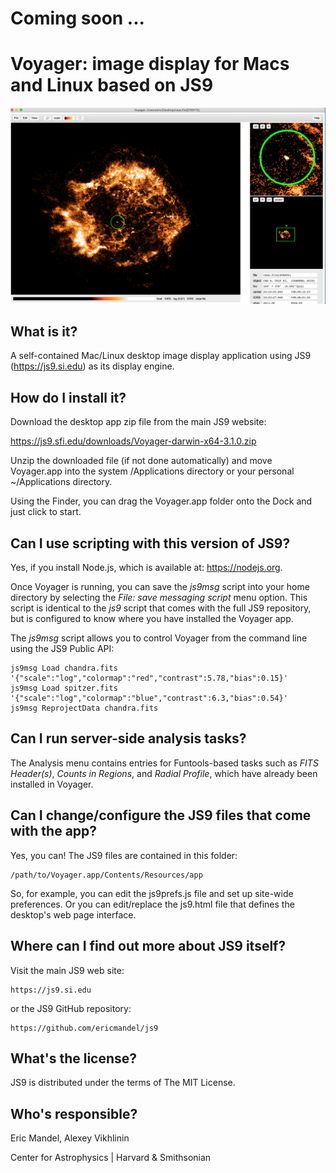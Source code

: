 Coming soon ...
===============

Voyager: image display for Macs and Linux based on JS9
======================================================

![Voyager](images/VoyagerReadme.png)

What is it?
-----------

A self-contained Mac/Linux desktop image display application using JS9
(https://js9.si.edu) as its display engine.

How do I install it?
--------------------

Download the desktop app zip file from the main JS9 website:

https://js9.sfi.edu/downloads/Voyager-darwin-x64-3.1.0.zip

Unzip the downloaded file (if not done automatically) and move Voyager.app into
the system /Applications directory or your personal ~/Applications directory.

Using the Finder, you can drag the Voyager.app folder onto the Dock
and just click to start.

Can I use scripting with this version of JS9?
---------------------------------------------

Yes, if you install Node.js, which is available at: https://nodejs.org.

Once Voyager is running, you can save the *js9msg* script into your home
directory by selecting the *File: save messaging script* menu option.  This
script is identical to the *js9* script that comes with the full JS9 repository,
but is configured to know where you have installed the Voyager app.

The *js9msg* script allows you to control Voyager from the command line using
the JS9 Public API:

    js9msg Load chandra.fits '{"scale":"log","colormap":"red","contrast":5.78,"bias":0.15}'
    js9msg Load spitzer.fits '{"scale":"log","colormap":"blue","contrast":6.3,"bias":0.54}'
    js9msg ReprojectData chandra.fits

Can I run server-side analysis tasks?
-------------------------------------

The Analysis menu contains entries for Funtools-based tasks such as
*FITS Header(s)*, *Counts in Regions*, and *Radial Profile*, which
have already been installed in Voyager.

Can I change/configure the JS9 files that come with the app?
------------------------------------------------------------

Yes, you can! The JS9 files are contained in this folder:

    /path/to/Voyager.app/Contents/Resources/app

So, for example, you can edit the js9prefs.js file and set up
site-wide preferences. Or you can edit/replace the js9.html file that
defines the desktop's web page interface.

Where can I find out more about JS9 itself?
-------------------------------------------

Visit the main JS9 web site:

    https://js9.si.edu

or the JS9 GitHub repository:

    https://github.com/ericmandel/js9

What's the license?
-------------------

JS9 is distributed under the terms of The MIT License.

Who's responsible?
------------------

Eric Mandel, Alexey Vikhlinin

Center for Astrophysics | Harvard & Smithsonian
